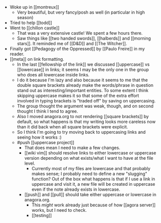- Woke up in [[montreux]]
  - Very beautiful, but very fancy/posh as well (in particular in high season)
- Tried to help [[todd]]
- Went to [[chillon castle]]
  - That was a very extensive castle! We spent a few hours there.
  - Saw things like [[two handed swords]], [[halberds]] and [[morning stars]]. It reminded me of [[D&D]] and [[The Witcher]].
- Finally got [[Pedagogy of the Oppressed]] by [[Paulo Freire]] in my reader.
- [[meta]] on link formatting.
  - In the last [[fellowship of the link]] we discussed [[uppercase]] vs [[lowercase]] in links; it seems I may be the only one in the group who does all lowercase inside links.
  - I do it because I'm lazy and also because it seems to me that the double square brackets already make the words/phrase in question stand out as interesting/important entities. To some extent I think skipping uppercase makes it so that some of the extra effort involved in typing brackets is "traded off" by saving on uppercasing.
  - The group thought the argument was weak, though, and on second thought I think I tend to agree.
  - Also I moved anagora.org to not rendering [[square brackets]] by default, so what happens is that my writing looks more careless now than it did back when all square brackets were explicit.
  - So I think I'm going to try moving back to uppercasing links and seeing how it works :)
  - #push [[uppercase project]]
    - That does mean I need to make a few changes.
    - [[wiki vim]] should resolve links to either lowercase or uppercase version depending on what exists/what I want to have at the file level.
      - Currently most of my files are lowercase and that probably makes sense; I probably need to define a new "slugging" function? Out of the box what happens is that if I use a link in uppercase and visit it, a new file will be created in uppercase even if the note already exists in lowercase.
    - [[push]] and [[pull]] should take either uppercase or lowercase in anagora.org.
      - This *might* work already just because of how [[agora server]] works, but I need to check.
      - [[testing]]
